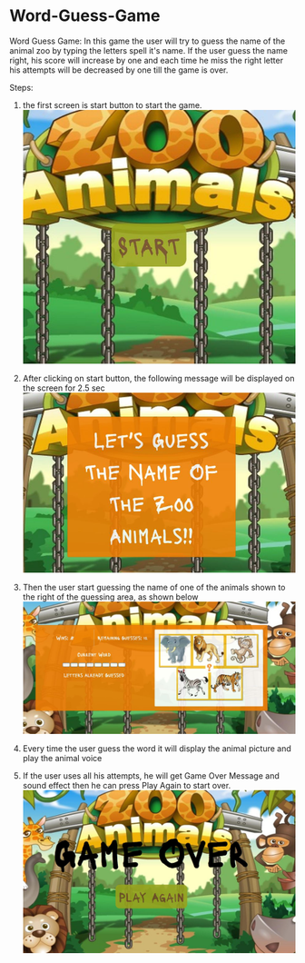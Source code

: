 # Word-Guess-Game

Word Guess Game: In this game the user will try to guess the name of the animal zoo by typing the letters spell it's name.
If the user guess the name right, his score will increase by one and each time he miss the right letter his attempts will be decreased by one till the game is over.

Steps:

1. the first screen is start button to start the game.
   ![Start Button](assets/images/step1.jpg)

2. After clicking on start button, the following message will be displayed on the screen for 2.5 sec
   ![welcome Message](assets/images/step2.jpg)

3. Then the user start guessing the name of one of the animals shown to the right of the guessing area, as shown below
   ![zoo animals](assets/images/step3.jpg)

4. Every time the user guess the word it will display the animal picture and play the animal voice

5. If the user uses all his attempts, he will get Game Over Message and sound effect then he can press Play Again to start over.
   ![Game OVer](assets/images/step5.jpg)
